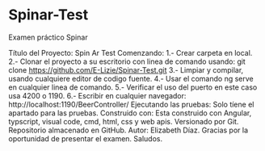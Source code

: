 # Spinar-Test
Examen práctico Spinar

Título del Proyecto: Spin Ar Test 
Comenzando: 
  1.- Crear carpeta en local. 
  2.- Clonar el proyecto a su escritorio con linea de comando usando: git clone https://github.com/E-Lizie/Spinar-Test.git 
  3.- Limpiar y compilar, usando cualquiere editor de codigo fuente. 
  4.- Usar el comando ng serve en cualquier linea de comando. 
  5.- Verificar el uso del puerto en este caso usa 4200 o 1190. 
  6.- Escribir en cualquier navegador: http://localhost:1190/BeerController/ 
  Ejecutando las pruebas: Solo tíene el apartado para las pruebas. 
  Construido con: Esta construido con Angular, typscript, visual code, cmd, html, css y web apis. 
  Versionado por Git. 
  Repositorio almacenado en GitHub. 
  Autor: Elizabeth Díaz. 
  Gracias por la oportunidad de presentar el examen. Saludos.
